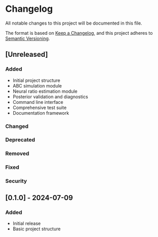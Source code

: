 # Changelog

All notable changes to this project will be documented in this file.

The format is based on [Keep a Changelog](https://keepachangelog.com/en/1.0.0/),
and this project adheres to [Semantic Versioning](https://semver.org/spec/v2.0.0.html).

## [Unreleased]

### Added
- Initial project structure
- ABC simulation module
- Neural ratio estimation module  
- Posterior validation and diagnostics
- Command line interface
- Comprehensive test suite
- Documentation framework

### Changed

### Deprecated

### Removed

### Fixed

### Security

## [0.1.0] - 2024-07-09

### Added
- Initial release
- Basic project structure
